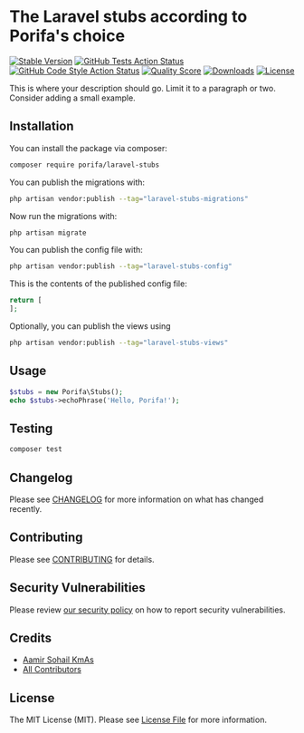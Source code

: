 
# The Laravel stubs according to Porifa's choice

[![Stable Version](https://img.shields.io/packagist/v/porifa/laravel-stubs.svg?style=flat-square)](https://packagist.org/packages/porifa/laravel-stubs)
[![GitHub Tests Action Status](<https://img.shields.io/github/workflow/status/porifa/laravel-stubs/tests?label=Tests%20(Pest)>)](https://github.com/porifa/laravel-stubs/actions?query=workflow%3Apest+branch%3Amain)
[![GitHub Code Style Action Status](<https://img.shields.io/github/workflow/status/porifa/laravel-stubs/pint?label=Code%20Style%20(Pint)>)](https://github.com/porifa/laravel-stubs/actions?query=workflow%3A"pint"+branch%3Amain)
[![Quality Score](https://img.shields.io/scrutinizer/g/porifa/laravel-stubs.svg?style=flat-square)](https://scrutinizer-ci.com/g/porifa/laravel-stubs)
[![Downloads](https://img.shields.io/packagist/dt/porifa/laravel-stubs.svg?style=flat-square)](https://packagist.org/packages/porifa/laravel-stubs)
[![License](https://img.shields.io/packagist/l/porifa/laravel-stubs.svg?style=flat-square)](https://packagist.org/packages/porifa/laravel-stubs)

This is where your description should go. Limit it to a paragraph or two. Consider adding a small example.

## Installation

You can install the package via composer:

```bash
composer require porifa/laravel-stubs
```

You can publish the migrations with:

```bash
php artisan vendor:publish --tag="laravel-stubs-migrations"
```

Now run the migrations with:

```bash
php artisan migrate
```

You can publish the config file with:

```bash
php artisan vendor:publish --tag="laravel-stubs-config"
```

This is the contents of the published config file:

```php
return [
];
```

Optionally, you can publish the views using

```bash
php artisan vendor:publish --tag="laravel-stubs-views"
```

## Usage

```php
$stubs = new Porifa\Stubs();
echo $stubs->echoPhrase('Hello, Porifa!');
```

## Testing

```bash
composer test
```

## Changelog

Please see [CHANGELOG](CHANGELOG.md) for more information on what has changed recently.

## Contributing

Please see [CONTRIBUTING](https://github.com/AamirSohailKmAs/.github/blob/main/CONTRIBUTING.md) for details.

## Security Vulnerabilities

Please review [our security policy](../../security/policy) on how to report security vulnerabilities.

## Credits

-   [Aamir Sohail KmAs](https://github.com/AamirSohailKmAs)
-   [All Contributors](../../contributors)

## License

The MIT License (MIT). Please see [License File](LICENSE.md) for more information.
